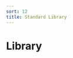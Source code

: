 ```yaml
---
sort: 12
title: Standard Library
---
```


Library
========

<list dataPreview="true" titlesOnly="true"></list>
